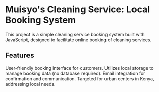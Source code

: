 
# Muisyo's Cleaning Service: Local Booking System
This project is a simple cleaning service booking system built with JavaScript, designed to facilitate online booking of cleaning services.

## Features
User-friendly booking interface for customers.
Utilizes local storage to manage booking data (no database required).
Email integration for confirmation and communication.
Targeted for urban centers in Kenya, addressing local needs.